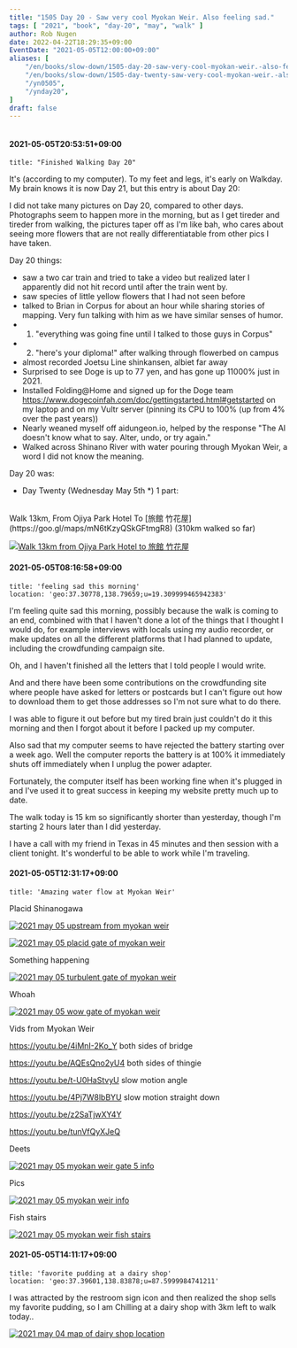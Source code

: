 ```yaml
---
title: "1505 Day 20 - Saw very cool Myokan Weir. Also feeling sad."
tags: [ "2021", "book", "day-20", "may", "walk" ]
author: Rob Nugen
date: 2022-04-22T18:29:35+09:00
EventDate: "2021-05-05T12:00:00+09:00"
aliases: [
    "/en/books/slow-down/1505-day-20-saw-very-cool-myokan-weir.-also-feeling-sad.",
    "/en/books/slow-down/1505-day-twenty-saw-very-cool-myokan-weir.-also-feeling-sad.",
    "/yn0505",
    "/ynday20",
]
draft: false
---
```


<img
src="https://b.robnugen.com/quests/walk-to-niigata/2021/en_route/day-20/2021_may_05_turbulent_gate_of_myokan_weir.jpeg"
alt=""
class="title" />

#### 2021-05-05T20:53:51+09:00

    title: "Finished Walking Day 20"

It's (according to my computer).  To my feet and legs, it's early on
Walkday.  My brain knows it is now Day 21, but this entry is about Day
20:

I did not take many pictures on Day 20, compared to other days.
Photographs seem to happen more in the morning, but as I get tireder
and tireder from walking, the pictures taper off as I'm like bah, who
cares about seeing more flowers that are not really differentiatable
from other pics I have taken.

Day 20 things:

* saw a two car train and tried to take a video but realized later I apparently did not hit record until after the train went by.
* saw species of little yellow flowers that I had not seen before
* talked to Brian in Corpus for about an hour while sharing stories of mapping. Very fun talking with him as we have similar senses of humor.
* 1. "everything was going fine until I talked to those guys in Corpus"
* 2. "here's your diploma!" after walking through flowerbed on campus
* almost recorded Joetsu Line shinkansen, albiet far away
* Surprised to see Doge is up to 77 yen, and has gone up 11000% just in 2021.
* Installed Folding@Home and signed up for the Doge team https://www.dogecoinfah.com/doc/gettingstarted.html#getstarted on my laptop and on my Vultr server (pinning its CPU to 100% (up from 4% over the past years))
* Nearly weaned myself off aidungeon.io, helped by the response "The AI doesn't know what to say. Alter, undo, or try again."
* Walked across Shinano River with water pouring through Myokan Weir, a word I did not know the meaning.


Day 20 was:

<div class="walk-segment">

* Day <span class="day_source">Twenty</span>
(<span class="day_date">Wednesday May 5th</span> *)
1 part:
<br>
Walk <span class="km_source">13</span>km,
From Ojiya Park Hotel
To [旅館 竹花屋](https://goo.gl/maps/mN6tKzyQSkGFtmgR8)
(<span class="km_total">310</span>km walked so far)

[![Walk 13km from Ojiya Park Hotel to 旅館 竹花屋](//b.robnugen.com/quests/walk-to-niigata/2021/route_plans/thumbs/2021_mar_21_shinanogawa_park_to_bamboo_flower_ya.png)](https://goo.gl/maps/DsDXNdqv3gyp8DnWA)

</div>

#### 2021-05-05T08:16:58+09:00

    title: 'feeling sad this morning'
    location: 'geo:37.30778,138.79659;u=19.309999465942383'


I'm feeling quite sad this morning, possibly because the walk is
coming to an end, combined with that I haven't done a lot of the
things that I thought I would do, for example interviews with locals
using my audio recorder, or make updates on all the different
platforms that I had planned to update, including the crowdfunding
campaign site.

Oh, and I haven't finished all the letters that I told people I would write.

And and there have been some contributions on the crowdfunding site
where people have asked for letters or postcards but I can't figure
out how to download them to get those addresses so I'm not sure what
to do there.

I was able to figure it out before but my tired brain just couldn't do
it this morning and then I forgot about it before I packed up my
computer.

Also sad that my computer seems to have rejected the battery starting
over a week ago.  Well the computer reports the battery is at 100% it
immediately shuts off immediately when I unplug the power adapter.

Fortunately, the computer itself has been working fine when it's
plugged in and I've used it to great success in keeping my website
pretty much up to date.

The walk today is 15 km so significantly shorter than yesterday,
though I'm starting 2 hours later than I did yesterday.

I have a call with my friend in Texas in 45 minutes and then session
with a client tonight.  It's wonderful to be able to work while I'm
traveling.

#### 2021-05-05T12:31:17+09:00

    title: 'Amazing water flow at Myokan Weir'


Placid Shinanogawa

[![2021 may 05 upstream from myokan weir](//b.robnugen.com/quests/walk-to-niigata/2021/en_route/day-20/thumbs/2021_may_05_upstream_from_myokan_weir.jpeg)](//b.robnugen.com/quests/walk-to-niigata/2021/en_route/day-20/2021_may_05_upstream_from_myokan_weir.jpeg)

[![2021 may 05 placid gate of myokan weir](//b.robnugen.com/quests/walk-to-niigata/2021/en_route/day-20/thumbs/2021_may_05_placid_gate_of_myokan_weir.jpeg)](//b.robnugen.com/quests/walk-to-niigata/2021/en_route/day-20/2021_may_05_placid_gate_of_myokan_weir.jpeg)

Something happening

[![2021 may 05 turbulent gate of myokan weir](//b.robnugen.com/quests/walk-to-niigata/2021/en_route/day-20/thumbs/2021_may_05_turbulent_gate_of_myokan_weir.jpeg)](//b.robnugen.com/quests/walk-to-niigata/2021/en_route/day-20/2021_may_05_turbulent_gate_of_myokan_weir.jpeg)

Whoah

[![2021 may 05 wow gate of myokan weir](//b.robnugen.com/quests/walk-to-niigata/2021/en_route/day-20/thumbs/2021_may_05_wow_gate_of_myokan_weir.jpeg)](//b.robnugen.com/quests/walk-to-niigata/2021/en_route/day-20/2021_may_05_wow_gate_of_myokan_weir.jpeg)

Vids from Myokan Weir

https://youtu.be/4iMnI-2Ko_Y   both sides of bridge

https://youtu.be/AQEsQno2yU4   both sides of thingie

https://youtu.be/t-U0HaStvyU   slow motion angle

https://youtu.be/4Pj7W8lbBYU   slow motion straight down

https://youtu.be/z2SaTjwXY4Y   

https://youtu.be/tunVfQyXJeQ



Deets

[![2021 may 05 myokan weir gate 5 info](//b.robnugen.com/quests/walk-to-niigata/2021/en_route/day-20/thumbs/2021_may_05_myokan_weir_gate_5_info.jpeg)](//b.robnugen.com/quests/walk-to-niigata/2021/en_route/day-20/2021_may_05_myokan_weir_gate_5_info.jpeg)

Pics

[![2021 may 05 myokan weir info](//b.robnugen.com/quests/walk-to-niigata/2021/en_route/day-20/thumbs/2021_may_05_myokan_weir_info.jpeg)](//b.robnugen.com/quests/walk-to-niigata/2021/en_route/day-20/2021_may_05_myokan_weir_info.jpeg)

Fish stairs

[![2021 may 05 myokan weir fish stairs](//b.robnugen.com/quests/walk-to-niigata/2021/en_route/day-20/thumbs/2021_may_05_myokan_weir_fish_stairs.jpeg)](//b.robnugen.com/quests/walk-to-niigata/2021/en_route/day-20/2021_may_05_myokan_weir_fish_stairs.jpeg)          

#### 2021-05-05T14:11:17+09:00

    title: 'favorite pudding at a dairy shop'
    location: 'geo:37.39601,138.83878;u=87.5999984741211'


I was attracted by the restroom sign icon and then realized the shop
sells my favorite pudding, so I am Chilling at a dairy shop with 3km
left to walk today..

[![2021 may 04 map of dairy shop location](//b.robnugen.com/quests/walk-to-niigata/2021/en_route/day-20/thumbs/2021_may_04_map_of_dairy_shop_location.png)](//b.robnugen.com/quests/walk-to-niigata/2021/en_route/day-20/2021_may_04_map_of_dairy_shop_location.png)
